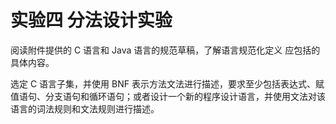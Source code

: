 # 实验四 分法设计实验

阅读附件提供的 C 语言和 Java 语言的规范草稿，了解语言规范化定义 应包括的具体内容。

选定 C 语言子集，并使用 BNF 表示方法文法进行描述，要求至少包括表达式、赋值语句、分支语句和循环语句；或者设计一个新的程序设计语言，并使用文法对该语言的词法规则和文法规则进行描述。

